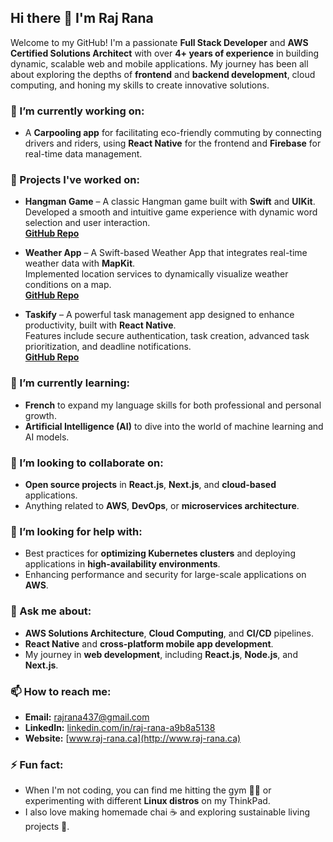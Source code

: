 ## Hi there 👋 I'm Raj Rana

Welcome to my GitHub! I'm a passionate **Full Stack Developer** and **AWS Certified Solutions Architect** with over **4+ years of experience** in building dynamic, scalable web and mobile applications. My journey has been all about exploring the depths of **frontend** and **backend development**, cloud computing, and honing my skills to create innovative solutions.

### 🔭 I’m currently working on:
- A **Carpooling app** for facilitating eco-friendly commuting by connecting drivers and riders, using **React Native** for the frontend and **Firebase** for real-time data management.

### 🚀 Projects I've worked on:

- **Hangman Game** – A classic Hangman game built with **Swift** and **UIKit**.  
  Developed a smooth and intuitive game experience with dynamic word selection and user interaction.  
  **[GitHub Repo](https://github.com/rajrana437/Hangman)**

- **Weather App** – A Swift-based Weather App that integrates real-time weather data with **MapKit**.  
  Implemented location services to dynamically visualize weather conditions on a map.  
  **[GitHub Repo](https://github.com/rajrana437/Weather-app)**

- **Taskify** – A powerful task management app designed to enhance productivity, built with **React Native**.  
  Features include secure authentication, task creation, advanced task prioritization, and deadline notifications.  
  **[GitHub Repo](https://github.com/rajrana177375/task-management)**

### 🌱 I’m currently learning:
- **French** to expand my language skills for both professional and personal growth.
- **Artificial Intelligence (AI)** to dive into the world of machine learning and AI models.

### 👯 I’m looking to collaborate on:
- **Open source projects** in **React.js**, **Next.js**, and **cloud-based** applications.
- Anything related to **AWS**, **DevOps**, or **microservices architecture**.

### 🤔 I’m looking for help with:
- Best practices for **optimizing Kubernetes clusters** and deploying applications in **high-availability environments**.
- Enhancing performance and security for large-scale applications on **AWS**.

### 💬 Ask me about:
- **AWS Solutions Architecture**, **Cloud Computing**, and **CI/CD** pipelines.
- **React Native** and **cross-platform mobile app development**.
- My journey in **web development**, including **React.js**, **Node.js**, and **Next.js**.

### 📫 How to reach me:
- **Email:** [rajrana437@gmail.com](mailto:rajrana437@gmail.com)
- **LinkedIn:** [linkedin.com/in/raj-rana-a9b8a5138](https://www.linkedin.com/in/raj-rana-a9b8a5138)
- **Website:** [www.raj-rana.ca](http://www.raj-rana.ca)

### ⚡ Fun fact:
- When I'm not coding, you can find me hitting the gym 🏋️‍♂️ or experimenting with different **Linux distros** on my ThinkPad. 
- I also love making homemade chai ☕ and exploring sustainable living projects 🌱.
